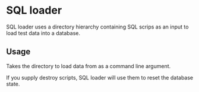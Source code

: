 SQL loader
==========

SQL loader uses a directory hierarchy containing SQL scrips as an input to load test data into a database.

Usage
-----
Takes the directory to load data from as a command line argument.

If you supply destroy scripts, SQL loader will use them to reset the database state.